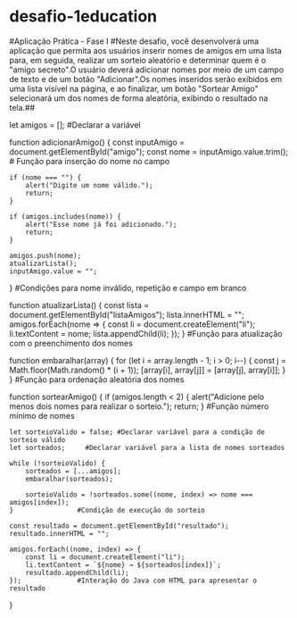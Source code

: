 # desafio-1education
#Aplicação Prática - Fase I
#Neste desafio, você desenvolverá uma aplicação que permita aos usuários inserir nomes de amigos em uma lista para, em seguida, realizar um sorteio aleatório e determinar quem é o "amigo secreto".O usuário deverá adicionar nomes por meio de um campo de texto e de um botão "Adicionar".Os nomes inseridos serão exibidos em uma lista visível na página, e ao finalizar, um botão "Sortear Amigo" selecionará um dos nomes de forma aleatória, exibindo o resultado na tela.##


let amigos = []; #Declarar a variável

function adicionarAmigo() {
    const inputAmigo = document.getElementById("amigo");
    const nome = inputAmigo.value.trim(); # Função para inserção do nome no campo
    
    if (nome === "") {
        alert("Digite um nome válido.");
        return;
    }
    
    if (amigos.includes(nome)) {
        alert("Esse nome já foi adicionado.");
        return;
    }
    
    amigos.push(nome);
    atualizarLista();
    inputAmigo.value = "";
}                                #Condições para nome inválido, repetição e campo em branco

function atualizarLista() {
    const lista = document.getElementById("listaAmigos");
    lista.innerHTML = "";
    amigos.forEach(nome => {
        const li = document.createElement("li");
        li.textContent = nome;
        lista.appendChild(li);
    });
}                            #Função para atualização com o preenchimento dos nomes

function embaralhar(array) {
    for (let i = array.length - 1; i > 0; i--) {
        const j = Math.floor(Math.random() * (i + 1));
        [array[i], array[j]] = [array[j], array[i]];
    }
}                          #Função para ordenação aleatória dos nomes

function sortearAmigo() {
    if (amigos.length < 2) {
        alert("Adicione pelo menos dois nomes para realizar o sorteio.");
        return;
    }                     #Função número mínimo de nomes
    
    let sorteioValido = false; #Declarar variável para a condição de sorteio válido
    let sorteados;     #Declarar variável para a lista de nomes sorteados  
    
    while (!sorteioValido) {
        sorteados = [...amigos];
        embaralhar(sorteados);
        
        sorteioValido = !sorteados.some((nome, index) => nome === amigos[index]);
    }                #Condição de execução do sorteio
    
    const resultado = document.getElementById("resultado");
    resultado.innerHTML = "";  
    
    amigos.forEach((nome, index) => {
        const li = document.createElement("li");
        li.textContent = `${nome} → ${sorteados[index]}`;
        resultado.appendChild(li);
    });              #Interação do Java com HTML para apresentar o resultado
}
